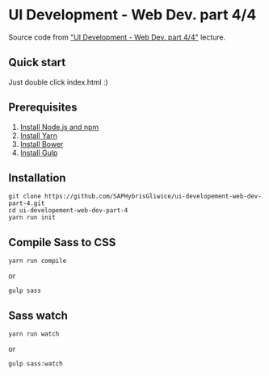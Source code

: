 # UI Development - Web Dev. part 4/4

Source code from ["UI Development - Web Dev. part 4/4"](https://www.facebook.com/events/1119959831422882/) lecture.

## Quick start
Just double click index.html :)

## Prerequisites
1. [Install Node.js and npm](https://docs.npmjs.com/getting-started/installing-node)
2. [Install Yarn](https://yarnpkg.com/en/docs/install)
3. [Install Bower](https://bower.io/#install-bower)
4. [Install Gulp](https://github.com/gulpjs/gulp/blob/master/docs/getting-started.md)

## Installation
```
git clone https://github.com/SAPHybrisGliwice/ui-developement-web-dev-part-4.git
cd ui-developement-web-dev-part-4
yarn run init
```

## Compile Sass to CSS
```
yarn run compile
```
or
```
gulp sass
```

## Sass watch
```
yarn run watch
```
or
```
gulp sass:watch
```
